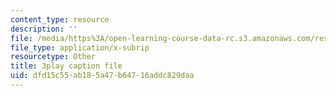 ```yaml
---
content_type: resource
description: ''
file: /media/https%3A/open-learning-course-data-rc.s3.amazonaws.com/res-18-009-learn-differential-equations-up-close-with-gilbert-strang-and-cleve-moler-fall-2015/dfd15c55ab185a47b64716addc829daa_mKYlNJhK_2o.vtt
file_type: application/x-subrip
resourcetype: Other
title: 3play caption file
uid: dfd15c55-ab18-5a47-b647-16addc829daa
---
```

